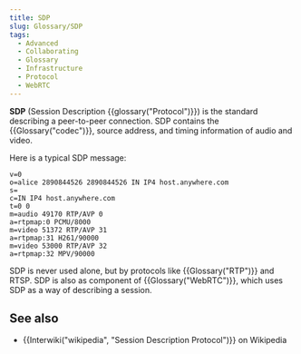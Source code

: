 ```yaml
---
title: SDP
slug: Glossary/SDP
tags:
  - Advanced
  - Collaborating
  - Glossary
  - Infrastructure
  - Protocol
  - WebRTC
---
```

**SDP** (Session Description {{glossary("Protocol")}}) is the standard describing a peer-to-peer connection. SDP contains the {{Glossary("codec")}}, source address, and timing information of audio and video.

Here is a typical SDP message:

```
v=0
o=alice 2890844526 2890844526 IN IP4 host.anywhere.com
s=
c=IN IP4 host.anywhere.com
t=0 0
m=audio 49170 RTP/AVP 0
a=rtpmap:0 PCMU/8000
m=video 51372 RTP/AVP 31
a=rtpmap:31 H261/90000
m=video 53000 RTP/AVP 32
a=rtpmap:32 MPV/90000
```

SDP is never used alone, but by protocols like {{Glossary("RTP")}} and RTSP. SDP is also as component of {{Glossary("WebRTC")}}, which uses SDP as a way of describing a session.

## See also

- {{Interwiki("wikipedia", "Session Description Protocol")}} on Wikipedia
